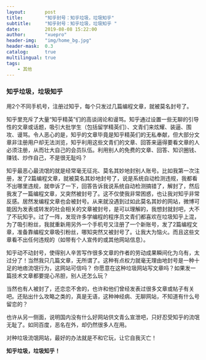 ```yaml
---
layout:       post
title:        "知乎封号：知乎垃圾，垃圾知乎"
subtitle:     "知乎封号：知乎垃圾，垃圾知乎 "
date:         2019-08-08 15:22:00
author:       "xuepro"
header-img:   "img/home_bg.jpg"
header-mask:  0.3
catalog:      true
multilingual: true
tags:
    - 其他
---
```


### 知乎垃圾，垃圾知乎

用2个不同手机号，注册过知乎，每个只发过几篇编程文章，就被莫名封号了。

知乎里充斥了大量“知乎精英”们的高谈阔论和谩骂。知乎通过设置一些无聊的引导性的文章或话题，吸引大批学生（包括留学精英们）、文青们来炫耀、装逼、围攻、谩骂。令人恶心的是，知乎的文章毕竟是知乎精英们的无私奉献，但大部分文章非注册用户却无法浏览，知乎利用这些文青们的文章、回答来逼得要看文章的人必须注册，从而壮大自己的会员队伍。利用别人的免费的文章、回答、知识圈钱、赚钱、炒作自己，不是很无耻吗？

知乎最恶心最流氓的就是经常毫无征兆、莫名其妙地封别人账号。比如我第一次注册，发了2篇编程文章，就被莫名其妙地封号了，说是系统自动检测违规，我都看不出哪里违规，就申诉了一下，回答告诉我说系统自动检测搞错了，解封了，然后我发了一篇编程文章，又突然被封号了。这不仅使我非常困惑，也让我对知乎非常反感。居然发编程文章也会被封号。从来就没遇到过如此莫名其妙的网站，微博可能因为发表或转发的社会相关的文章被封号，是可以理解的，我想封就封吧，大不了不玩知乎。过了一阵，发现许多学编程的程序员文青们都喜欢在垃圾知乎上混，为了吸引粉丝，我就重新用另外一个手机号又注册了一个新账号，发了2篇编程文章，准备靠编程文章吸引粉丝，哪知突然又被封号了。让我大为恼火。而且这些文章看不出任何违规的（如带有个人宣传的或其他网站信息）。
  
知乎动不动封号，使得别人辛苦写作很多文章的作者的劳动成果瞬间化为乌有，太过分了！当然我只几篇文章，无所谓了。这种有点权力就毫无理由地封号是一种十足的地痞流氓行为，这网站可信吗？ 你愿意在这种垃圾网站写文章吗？如果发一篇技术文章都要提心吊胆，别人还怎么玩？

当然也有人被封了，还恋恋不舍的，也许和他们曾经发表过很多文章或帖子有关吧。还贴出什么攻略之类的，真是无语，这种神经病、无聊网站，不知道有什么号留恋的？

也许从另一侧面，说明国内没有什么好网站供文青么宣泄吧，只好忍受知乎的流氓无耻了。如同百度，恶名在外，却仍然很多人在用。

对种垃圾流氓网站，最好的办法就是不和它玩，让它自我灭亡！


**知乎垃圾，垃圾知乎！**  

